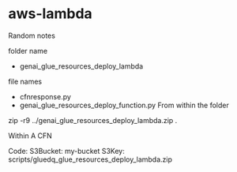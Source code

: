 # aws-lambda

Random notes 

folder name 
  - genai_glue_resources_deploy_lambda

file names   
  - cfnresponse.py
  - genai_glue_resources_deploy_function.py
From within the folder 

zip -r9 ../genai_glue_resources_deploy_lambda.zip .

Within A CFN 

Code: 
  S3Bucket: my-bucket
  S3Key: scripts/gluedq_glue_resources_deploy_lambda.zip
        

